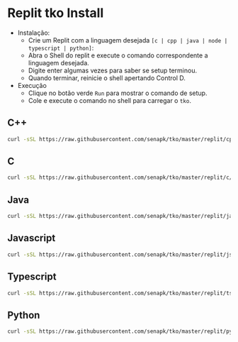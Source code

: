 # Replit tko Install

- Instalação:
  - Crie um Replit com a linguagem desejada `[c | cpp | java | node | typescript | python]`:
  - Abra o Shell do replit e execute o comando correspondente a linguagem desejada.
  - Digite enter algumas vezes para saber se setup terminou.
  - Quando terminar, reinicie o shell apertando Control D.
- Execução
  - Clique no botão verde `Run` para mostrar o comando de setup.
  - Cole e execute o comando no shell para carregar o `tko`.

## C++

```bash
curl -sSL https://raw.githubusercontent.com/senapk/tko/master/replit/cpp/update.sh | bash
```

## C

```bash
curl -sSL https://raw.githubusercontent.com/senapk/tko/master/replit/c/update.sh | bash
```

## Java

```bash
curl -sSL https://raw.githubusercontent.com/senapk/tko/master/replit/java/update.sh | bash
```

## Javascript

```bash
curl -sSL https://raw.githubusercontent.com/senapk/tko/master/replit/js/update.sh | bash
```

## Typescript

```bash
curl -sSL https://raw.githubusercontent.com/senapk/tko/master/replit/ts/update.sh | bash
```

## Python

```bash
curl -sSL https://raw.githubusercontent.com/senapk/tko/master/replit/py/update.sh | bash
```
